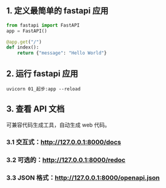 ## 1. 定义最简单的 fastapi 应用

```python
from fastapi import FastAPI
app = FastAPI()

@app.get("/")
def index():
    return {"message": "Hello World"}
```

## 2. 运行 fastapi 应用

```shell
uvicorn 01_起步:app --reload
```

## 3. 查看 API 文档

可兼容代码生成工具，自动生成 web 代码。

### 3.1 交互式：http://127.0.0.1:8000/docs

### 3.2 可选的：http://127.0.0.1:8000/redoc

### 3.3 JSON 格式：http://127.0.0.1:8000/openapi.json
